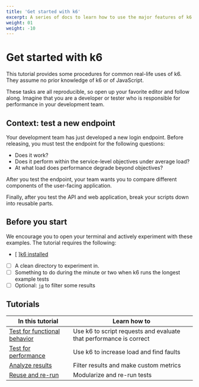 ```yaml
---
title: 'Get started with k6'
excerpt: A series of docs to learn how to use the major features of k6
weight: 01
weight: -10
---
```


# Get started with k6

This tutorial provides some procedures for common real-life uses of k6.
They assume no prior knowledge of k6 or of JavaScript.

These tasks are all reproducible, so open up your favorite editor and follow along.
Imagine that you are a developer or tester who is responsible for performance in your development team.

## Context: test a new endpoint

Your development team has just developed a new login endpoint.
Before releasing, you must test the endpoint for the following questions:

- Does it work?
- Does it perform within the service-level objectives under average load?
- At what load does performance degrade beyond objectives?

After you test the endpoint, your team wants you to compare different components of the user-facing application.

Finally, after you test the API and web application, break your scripts down into reusable parts.

## Before you start

We encourage you to open your terminal and actively experiment with these examples.
The tutorial requires the following:

- [ ][k6 installed](https://grafana.com/docs/k6/<K6_VERSION>/get-started/installation)
- [ ] A clean directory to experiment in.
- [ ] Something to do during the minute or two when k6 runs the longest example tests
- [ ] Optional: [`jq`](https://stedolan.github.io/jq/) to filter some results

## Tutorials

| In this tutorial                                                                                                                   | Learn how to                                                       |
| ---------------------------------------------------------------------------------------------------------------------------------- | ------------------------------------------------------------------ |
| [Test for functional behavior](https://grafana.com/docs/k6/<K6_VERSION>/examples/get-started-with-k6/test-for-functional-behavior) | Use k6 to script requests and evaluate that performance is correct |
| [Test for performance](https://grafana.com/docs/k6/<K6_VERSION>/examples/get-started-with-k6/test-for-performance)                 | Use k6 to increase load and find faults                            |
| [Analyze results](https://grafana.com/docs/k6/<K6_VERSION>/examples/get-started-with-k6/analyze-results)                           | Filter results and make custom metrics                             |
| [Reuse and re-run](https://grafana.com/docs/k6/<K6_VERSION>/examples/get-started-with-k6/reuse-and-re-run-tests)                   | Modularize and re-run tests                                        |
